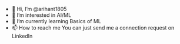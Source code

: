- 👋 Hi, I’m @arihant1805
- 👀 I’m interested in AI/ML
- 🌱 I’m currently learning Basics of ML
- 📫 How to reach me You can just send me a connection request on LinkedIn

<!---
arihant1805/arihant1805 is a ✨ special ✨ repository because its `README.md` (this file) appears on your GitHub profile.
You can click the Preview link to take a look at your changes.
--->
